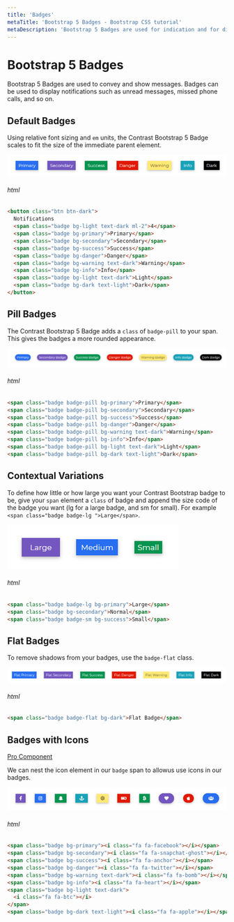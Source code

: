 ```yaml
---
title: 'Badges'
metaTitle: 'Bootstrap 5 Badges - Bootstrap CSS tutorial'
metaDescription: 'Bootstrap 5 Badges are used for indication and for displaying messages.'
---
```


# Bootstrap 5 Badges

Bootstrap 5 Badges are used to convey and show messages. Badges can be used to display notifications such as unread messages, missed phone calls, and so on.

## Default Badges

Using relative font sizing and `em` units, the Contrast Bootstrap 5 Badge scales to fit the size of the immediate parent element.

![Bootstrap Badge ](./images/badgepill.png)

###### html

```html
<button class="btn btn-dark">
  Notifications
  <span class="badge bg-light text-dark ml-2">4</span>
  <span class="badge bg-primary">Primary</span>
  <span class="badge bg-secondary">Secondary</span>
  <span class="badge bg-success">Success</span>
  <span class="badge bg-danger">Danger</span>
  <span class="badge bg-warning text-dark">Warning</span>
  <span class="badge bg-info">Info</span>
  <span class="badge bg-light text-dark">Light</span>
  <span class="badge bg-dark text-light">Dark</span>
</button>
```

## Pill Badges

The Contrast Bootstrap 5 Badge adds a `class` of `badge-pill` to your span. This gives the badges a more rounded appearance.

![Bootstrap Badges Pill](./images/badgepillround.png)

###### html

```html
<span class="badge badge-pill bg-primary">Primary</span>
<span class="badge badge-pill bg-secondary">Secondary</span>
<span class="badge badge-pill bg-success">Success</span>
<span class="badge badge-pill bg-danger">Danger</span>
<span class="badge badge-pill bg-warning text-dark">Warning</span>
<span class="badge badge-pill bg-info">Info</span>
<span class="badge badge-pill bg-light text-dark">Light</span>
<span class="badge badge-pill bg-dark text-light">Dark</span>
```

## Contextual Variations

To define how little or how large you want your Contrast Bootstrap badge to be, give your `span` element a `class` of badge and append the size code of the badge you want (lg for a large badge, and sm for small). For example `<span class="badge badge-lg ">Large</span>`.

![Bootstrap Badges Contextual Variations](./images/badgesizevariations.png)

###### html

```html
<span class="badge badge-lg bg-primary">Large</span>
<span class="badge bg-secondary">Normal</span>
<span class="badge badge-sm bg-success">Small</span>
```

## Flat Badges

To remove shadows from your badges, use the `badge-flat` class.

![Bootstrap Badges Flat](./images/flatbadges.png)

###### html

```html
<span class="badge badge-flat bg-dark">Flat Badge</span>
```

## Badges with Icons

<a href="/product/bootstrap-contrast-pro"><span class="badge badge-lg badge-pro">Pro Component</span></a>

We can nest the icon element in our `badge` span to allowus use icons in our badges.

![Bootstrap Badges with Icons](./images/badgewithiconsandroundedbadges.png)

###### html

```html
<span class="badge bg-primary"><i class="fa fa-facebook"></i></span>
<span class="badge bg-secondary"><i class="fa fa-snapchat-ghost"></i></span>
<span class="badge bg-success"><i class="fa fa-anchor"></i></span>
<span class="badge bg-danger"><i class="fa fa-twitter"></i></span>
<span class="badge bg-warning text-dark"><i class="fa fa-bomb"></i></span>
<span class="badge bg-info"><i class="fa fa-heart"></i></span>
<span class="badge bg-light text-dark">
  <i class="fa fa-btc"></i>
</span>
<span class="badge bg-dark text-light"><i class="fa fa-apple"></i></span>
```
